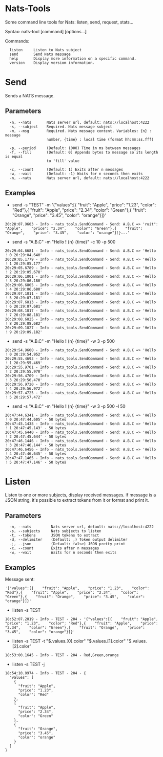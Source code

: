 # Nats-Tools
Some command line tools for Nats: listen, send, request, stats...

Syntax: nats-tool [command] [options...]

Commands:
````
  listen     Listen to Nats subject
  send       Send Nats message
  help       Display more information on a specific command.
  version    Display version information.
````
# Send
Sends a NATS message.

## Parameters
````
  -n, --nats       Nats server url, default: nats://localhost:4222
  -s, --subject    Required. Nats message subject
  -m, --msg        Required. Nats message content. Variables: {n} : message
                   number, {time} : local time (format hh:mm:ss.fff)

  -p, --period     (Default: 1000) Time in ms between messages
  -f, --fill       (Default: 0) Appends bytes to message so its length is equal
                   to 'fill' value

  -c, --count      (Default: 1) Exits after n messages
  -w, --wait       (Default: -1) Waits for n seconds then exits
  -n, --nats       Nats server url, default: nats://localhost:4222
````

## Examples
* send -s "TEST" -m '{"values":[{    "fruit": "Apple",    "price": "1.23",    "color": "Red"},{    "fruit": "Apple",    "price": "2.34",    "color": "Green"},{    "fruit": "Orange",    "price": "3.45",    "color": "orange"}]}'
````
20:28:07.9603 - Info - nats_tools.SendCommand - Send: A.B.C => 'ruit": "Apple",    "price": "2.34",    "color": "Green"},{    "fruit": "Orange",    "price": "3.45",    "color": "orange"}]}...'
````            

* send -s "A.B.C" -m "Hello ! {n} {time}" -c 10 -p 500
````
20:29:04.6681 - Info - nats_tools.SendCommand - Send: A.B.C => 'Hello ! 0 20:29:04.640'
20:29:05.1779 - Info - nats_tools.SendCommand - Send: A.B.C => 'Hello ! 1 20:29:05.177'
20:29:05.6789 - Info - nats_tools.SendCommand - Send: A.B.C => 'Hello ! 2 20:29:05.678'
20:29:06.1801 - Info - nats_tools.SendCommand - Send: A.B.C => 'Hello ! 3 20:29:06.180'
20:29:06.6805 - Info - nats_tools.SendCommand - Send: A.B.C => 'Hello ! 4 20:29:06.680'
20:29:07.1811 - Info - nats_tools.SendCommand - Send: A.B.C => 'Hello ! 5 20:29:07.181'
20:29:07.6813 - Info - nats_tools.SendCommand - Send: A.B.C => 'Hello ! 6 20:29:07.681'
20:29:08.1817 - Info - nats_tools.SendCommand - Send: A.B.C => 'Hello ! 7 20:29:08.181'
20:29:08.6825 - Info - nats_tools.SendCommand - Send: A.B.C => 'Hello ! 8 20:29:08.682'
20:29:09.1827 - Info - nats_tools.SendCommand - Send: A.B.C => 'Hello ! 9 20:29:09.182'
````            
                
* send -s "A.B.C" -m "Hello ! {n} {time}" -w 3 -p 500
````
20:29:54.9600 - Info - nats_tools.SendCommand - Send: A.B.C => 'Hello ! 0 20:29:54.952'
20:29:55.4693 - Info - nats_tools.SendCommand - Send: A.B.C => 'Hello ! 1 20:29:55.469'
20:29:55.9701 - Info - nats_tools.SendCommand - Send: A.B.C => 'Hello ! 2 20:29:55.970'
20:29:56.4709 - Info - nats_tools.SendCommand - Send: A.B.C => 'Hello ! 3 20:29:56.470'
20:29:56.9720 - Info - nats_tools.SendCommand - Send: A.B.C => 'Hello ! 4 20:29:56.972'
20:29:57.4725 - Info - nats_tools.SendCommand - Send: A.B.C => 'Hello ! 5 20:29:57.472'
````            

* send -s "A.B.C" -m "Hello ! {n} {time}" -w 3 -p 500 -l 50
````
20:47:44.6341 - Info - nats_tools.SendCommand - Send: A.B.C => 'Hello ! 0 20:47:44.605' - 50 bytes
20:47:45.1438 - Info - nats_tools.SendCommand - Send: A.B.C => 'Hello ! 1 20:47:45.143' - 50 bytes
20:47:45.6440 - Info - nats_tools.SendCommand - Send: A.B.C => 'Hello ! 2 20:47:45.644' - 50 bytes
20:47:46.1446 - Info - nats_tools.SendCommand - Send: A.B.C => 'Hello ! 3 20:47:46.144' - 50 bytes
20:47:46.6456 - Info - nats_tools.SendCommand - Send: A.B.C => 'Hello ! 4 20:47:46.645' - 50 bytes
20:47:47.1465 - Info - nats_tools.SendCommand - Send: A.B.C => 'Hello ! 5 20:47:47.146' - 50 bytes
````

# Listen
Listen to one or more subjects, display received messages. 
If message is a JSON string, it's possible to extract tokens from it or format and print it.

## Parameters
````
  -n, --nats         Nats server url, default: nats://localhost:4222
  -s, --subjects     Nats subjects to listen
  -t, --tokens       JSON tokens to extract
  -d, --delimiter    (Default: ,) Token output delimiter
  -j, --json         (Default: false) JSON pretty print
  -c, --count        Exits after n messages
  -w, --wait         Waits for n seconds then exits
````  

## Examples

Message sent: 
````
'{"values":[{    "fruit": "Apple",    "price": "1.23",    "color": "Red"},{    "fruit": "Apple",    "price": "2.34",    "color": "Green"},{    "fruit": "Orange",    "price": "3.45",    "color": "orange"}]}'
````

* listen -s TEST
````
18:52:07.2019 - Info - TEST - 204 - '{"values":[{    "fruit": "Apple",    "price": "1.23",    "color": "Red"},{    "fruit": "Apple",    "price": "2.34",    "color": "Green"},{    "fruit": "Orange",    "price": "3.45",    "color": "orange"}]}'
````

* listen -s TEST -t "$.values.[0].color"  "$.values.[1].color" "$.values.[2].color"
````
18:53:00.1645 - Info - TEST - 204 - Red,Green,orange
````

* listen -s TEST -j

````
18:54:10.0974 - Info - TEST - 204 - {
  "values": [
    {
      "fruit": "Apple",
      "price": "1.23",
      "color": "Red"
    },
    {
      "fruit": "Apple",
      "price": "2.34",
      "color": "Green"
    },
    {
      "fruit": "Orange",
      "price": "3.45",
      "color": "orange"
    }
  ]
}
````
